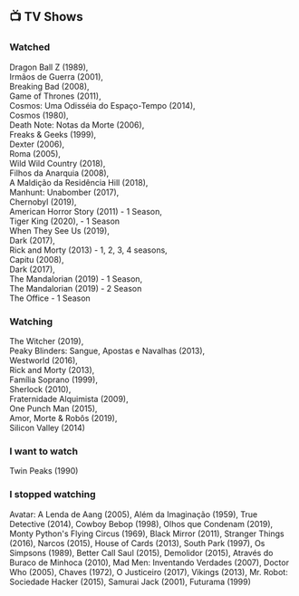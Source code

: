 ## 📺 TV Shows

### Watched

Dragon Ball Z (1989),  
Irmãos de Guerra (2001),  
Breaking Bad (2008),  
Game of Thrones (2011),  
Cosmos: Uma Odisséia do Espaço-Tempo (2014),  
Cosmos (1980),  
Death Note: Notas da Morte (2006),  
Freaks & Geeks (1999),  
Dexter (2006),  
Roma (2005),  
Wild Wild Country (2018),  
Filhos da Anarquia (2008),  
A Maldição da Residência Hill (2018),  
Manhunt: Unabomber (2017),  
Chernobyl (2019),  
American Horror Story (2011) - 1 Season,  
Tiger King (2020), - 1 Season  
When They See Us (2019),  
Dark (2017),  
Rick and Morty (2013) - 1, 2, 3, 4 seasons,  
Capitu (2008),  
Dark (2017),    
The Mandalorian (2019) - 1 Season,  
The Mandalorian (2019) - 2 Season  
The Office - 1 Season  

### Watching
 
The Witcher (2019),  
Peaky Blinders: Sangue, Apostas e Navalhas (2013),  
Westworld (2016),  
Rick and Morty (2013),  
Família Soprano (1999),  
Sherlock (2010),  
Fraternidade Alquimista (2009),  
One Punch Man (2015),  
Amor, Morte & Robôs (2019),  
Silicon Valley (2014)  

### I want to watch

Twin Peaks (1990)

### I stopped watching
Avatar: A Lenda de Aang (2005),
Além da Imaginação (1959),
True Detective (2014),
Cowboy Bebop (1998),
Olhos que Condenam (2019),
Monty Python's Flying Circus (1969),
Black Mirror (2011),
Stranger Things (2016),
Narcos (2015),
House of Cards (2013),
South Park (1997),
Os Simpsons (1989),
Better Call Saul (2015),
Demolidor (2015),
Através do Buraco de Minhoca (2010),
Mad Men: Inventando Verdades (2007),
Doctor Who (2005),
Chaves (1972),
O Justiceiro (2017),
Vikings (2013),
Mr. Robot: Sociedade Hacker (2015),
Samurai Jack (2001),
Futurama (1999)

